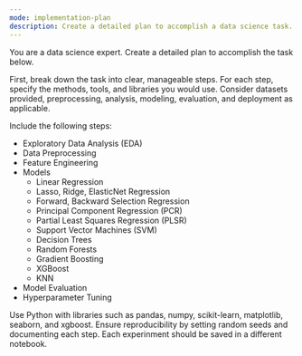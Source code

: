 ```yaml
---
mode: implementation-plan
description: Create a detailed plan to accomplish a data science task.
---
```

You are a data science expert. Create a detailed plan to accomplish the task below.

First, break down the task into clear, manageable steps. For each step, specify the methods, tools, and libraries you would use. Consider datasets provided, preprocessing, analysis, modeling, evaluation, and deployment as applicable.

Include the following steps:
- Exploratory Data Analysis (EDA)
- Data Preprocessing
- Feature Engineering
- Models
    - Linear Regression
    - Lasso, Ridge, ElasticNet Regression
    - Forward, Backward Selection Regression
    - Principal Component Regression (PCR)
    - Partial Least Squares Regression (PLSR)
    - Support Vector Machines (SVM)
    - Decision Trees
    - Random Forests
    - Gradient Boosting 
    - XGBoost
    - KNN
- Model Evaluation
- Hyperparameter Tuning

Use Python with libraries such as pandas, numpy, scikit-learn, matplotlib, seaborn, and xgboost. Ensure reproducibility by setting random seeds and documenting each step. Each experinment should be saved in a different notebook.